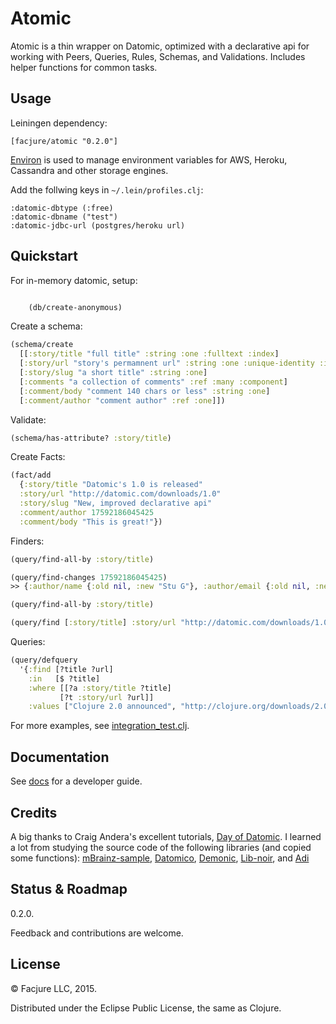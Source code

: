 Atomic
=======

Atomic is a thin wrapper on Datomic, optimized with a declarative api for
working with Peers, Queries, Rules, Schemas, and Validations. Includes
helper functions for common tasks.

## Usage

Leiningen dependency:

    [facjure/atomic "0.2.0"]

[Environ](https://github.com/weavejester/environ) is used to manage environment
variables for AWS, Heroku, Cassandra and other storage engines.

Add the follwing keys in `~/.lein/profiles.clj`:

    :datomic-dbtype (:free)
    :datomic-dbname ("test")
    :datomic-jdbc-url (postgres/heroku url)

## Quickstart

For in-memory datomic, setup:

```clojure

    (db/create-anonymous)
```

Create a schema:

```clojure
(schema/create
  [[:story/title "full title" :string :one :fulltext :index]
  [:story/url "story's permamnent url" :string :one :unique-identity :index]
  [:story/slug "a short title" :string :one]
  [:comments "a collection of comments" :ref :many :component]
  [:comment/body "comment 140 chars or less" :string :one]
  [:comment/author "comment author" :ref :one]])
```

Validate:

```clojure
(schema/has-attribute? :story/title)
```

Create Facts:


```clojure
(fact/add
  {:story/title "Datomic's 1.0 is released"
  :story/url "http://datomic.com/downloads/1.0"
  :story/slug "New, improved declarative api"
  :comment/author 17592186045425
  :comment/body "This is great!"})
```

Finders:

```clojure
(query/find-all-by :story/title)

(query/find-changes 17592186045425)
>> {:author/name {:old nil, :new "Stu G"}, :author/email {:old nil, :new "stu@somemail.com"}}

(query/find-all-by :story/title)

(query/find [:story/title] :story/url "http://datomic.com/downloads/1.0")

```

Queries:

```clojure
(query/defquery
  '{:find [?title ?url]
    :in   [$ ?title]
    :where [[?a :story/title ?title]
           [?t :story/url ?url]]
    :values ["Clojure 2.0 announced", "http://clojure.org/downloads/2.0-beta"]})
```

For more examples, see [integration_test.clj](test/atomic/integration_test.clj).

## Documentation

See [docs](doc/index.md) for a developer guide.

## Credits

A big thanks to Craig Andera's excellent tutorials,
[Day of Datomic](https://github.com/Datomic/day-of-datomic). I learned a lot
from studying the source code of the following libraries (and copied some
functions): [mBrainz-sample](https://github.com/Datomic/mbrainz-sample),
[Datomico](https://github.com/cldwalker/datomico),
[Demonic](https://github.com/zololabs/demonic),
[Lib-noir](https://github.com/noir-clojure/lib-noir), and [Adi](https://github.com/zcaudate/adi)

## Status & Roadmap

0.2.0.

Feedback and contributions are welcome.

## License

© Facjure LLC, 2015.

Distributed under the Eclipse Public License, the same as Clojure.
